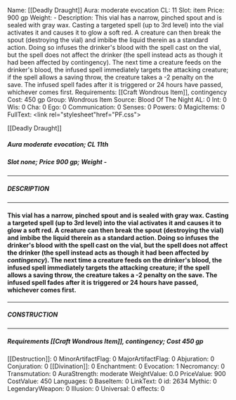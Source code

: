 Name: [[Deadly Draught]]
Aura: moderate evocation
CL: 11
Slot: item
Price: 900 gp
Weight: -
Description: This vial has a narrow, pinched spout and is sealed with gray wax. Casting a targeted spell (up to 3rd level) into the vial activates it and causes it to glow a soft red. A creature can then break the spout (destroying the vial) and imbibe the liquid therein as a standard action. Doing so infuses the drinker's blood with the spell cast on the vial, but the spell does not affect the drinker (the spell instead acts as though it had been affected by contingency). The next time a creature feeds on the drinker's blood, the infused spell immediately targets the attacking creature; if the spell allows a saving throw, the creature takes a -2 penalty on the save. The infused spell fades after it is triggered or 24 hours have passed, whichever comes first.
Requirements: [[Craft Wondrous Item]], contingency
Cost: 450 gp
Group: Wondrous Item
Source: Blood Of The Night
AL: 0
Int: 0
Wis: 0
Cha: 0
Ego: 0
Communication: 0
Senses: 0
Powers: 0
MagicItems: 0
FullText: <link rel="stylesheet"href="PF.css"><div class="heading"><p class="alignleft">[[Deadly Draught]]</p><div style="clear: both;"></div></div><div><h5><b>Aura </b>moderate evocation; <b>CL </b>11th</h5><h5><b>Slot </b>none; <b>Price </b>900 gp; <b>Weight </b>-</h5></div><hr/><div><h5><b>DESCRIPTION</b></h5></div><hr/><div><h4><p>This vial has a narrow, pinched spout and is sealed with gray wax. Casting a targeted spell (up to 3rd level) into the vial activates it and causes it to glow a soft red. A creature can then break the spout (destroying the vial) and imbibe the liquid therein as a standard action. Doing so infuses the drinker's blood with the spell cast on the vial, but the spell does not affect the drinker (the spell instead acts as though it had been affected by <i>contingency</i>). The next time a creature feeds on the drinker's blood, the infused spell immediately targets the attacking creature; if the spell allows a saving throw, the creature takes a -2 penalty on the save. The infused spell fades after it is triggered or 24 hours have passed, whichever comes first.</p></h4></div><hr/><div><h5><b>CONSTRUCTION</b></h5></div><hr/><div><h5><b>Requirements </b>[[Craft Wondrous Item]], <i>contingency</i>; <b>Cost </b>450 gp</h5></div>
[[Destruction]]: 0
MinorArtifactFlag: 0
MajorArtifactFlag: 0
Abjuration: 0
Conjuration: 0
[[Divination]]: 0
Enchantment: 0
Evocation: 1
Necromancy: 0
Transmutation: 0
AuraStrength: moderate
WeightValue: 0.0
PriceValue: 900
CostValue: 450
Languages: 0
BaseItem: 0
LinkText: 0
id: 2634
Mythic: 0
LegendaryWeapon: 0
Illusion: 0
Universal: 0
effects: 0
